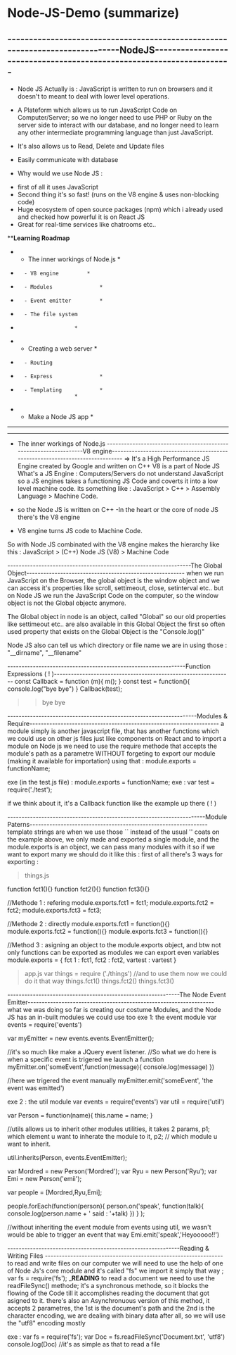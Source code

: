 # Node-JS-Demo (summarize)

-----------------------------------------------------------------------------NodeJS---------------------------------------------------------------------
-----------------------------------------------------------------------------------------------------------------------------------------------------------

* Node JS Actually is :
JavaScript is written to run on browsers and it doesn't to meant to deal with lower level operations.
- A Plateform which allows us to run JavaScript Code on Computer/Server;
so we no longer need to use PHP or Ruby on the server side to interact with our database,
 and no longer need to learn any other intermediate programming language than just JavaScript.

- It's also allows us to Read, Delete and Update files
- Easily communicate with database


* Why would we use Node JS : 

- first of all it uses JavaScript
- Second thing it's so fast! (runs on the V8 engine & uses non-blocking code)
- Huge ecosystem of open source packages (npm) which i already used and checked how powerful it is on React JS
- Great for real-time services like chatrooms etc..

**********************Learning Roadmap********************
*	- The inner workings of Node.js	   	*
*		- V8 engine		   	*
*		- Modules				*
*		- Event emitter			*
*		- The file system
*						*
*	- Creating a web server			*
*		- Routing
*		- Express				*
*		- Templating			*
						*
*	- Make a Node JS app			*
**********************************************************
_______________________________________________________________________________________________

- The inner workings of Node.js	
------------------------------------------------------------------V8 engine------------------------------------------------------------------------------
=> It's a High Performance JS Engine created by Google and written on C++ 
V8 is a part of Node JS
What's a JS Engine : 
Computers/Servers do not understand JavaScript
so a JS engines takes a functioning JS Code and coverts it into a low level machine code.
its something like : JavaScript > C++ > Assembly Language > Machine Code.

- so the Node JS is written on C++
-In the heart or the core of node JS there's the V8 engine
- V8 engine turns JS code to Machine Code.

So with Node JS combinated with the V8 engine makes the hierarchy like this : 
JavaScript > (C++) Node JS (V8) > Machine Code


-----------------------------------------------------------------The Global Object--------------------------------------------------------
when we run JavaScript on the Browser, the global object is the window object and we can access it's properties like scroll, settimeout, close, setinterval etc..
but on Node JS we run the JavaScript Code on the computer, so the window object is not the Global objectc anymore.

The Global object in node is an object, called "Global" so our old properties like settimeout etc.. are also available in this Global Object
the first so often used property that exists on the Global Object is the "Console.log()"

Node JS also can tell us which directory or file name we are in using those :  "__dirname", "__filename"



---------------------------------------------------------------Function Expressions ( ! )---------------------------------------------------------------
const Callback = function (m){
m();
}
const test = function(){
console.log("bye bye")
}
Callback(test);

>>bye bye


-------------------------------------------------------------------Modules & Require-------------------------------------------------------------------
a module simply is another javascript file, that has another functions which we could use on other js files 
just like components on React
and to import a module on Node js we need to use the require methode that accepts the module's path as a parametre
WITHOUT forgeting to export our module (making it available for importation) 
using that : module.exports = functionName;

exe (in the test.js file) : module.exports = functionName;
exe : var test =  require('./test');

if we think about it, it's a Callback function like the example up there ( ! )



----------------------------------------------------------------------Module Paterns---------------------------------------------------------------
template strings are when we use  those `` instead of the usual '' coats
on the example above, we only made and exported a single module, and the module.exports is an object, we can pass many modules with it
 so if we want to export many we should do it like this :
first of all there's 3 ways for exporting : 
>things.js

function fct1(){}
function fct2(){}
function fct3(){}

//Methode 1 : refering
module.exports.fct1 = fct1;
module.exports.fct2 = fct2;
module.exports.fct3 = fct3;  


//Methode 2 : directly
module.exports.fct1 = function(){}
module.exports.fct2 = function(){}
module.exports.fct3 = function(){}

//Method 3 : asigning an object to the module.exports object, and btw not only functions can be exported as modules we can export even variables
module.exports = {
fct 1 : fct1,
fct2 : fct2,
vartest : vartest
}
> app.js
var things = require ('./things')
//and to use them now we could do it that way
things.fct1()
things.fct2()
things.fct3()



-------------------------------------------------------------The Node Event Emitter------------------------------------------------------------------
what we was doing so far is creating our costume Modules, and the Node JS has an in-built  modules we could use too
exe 1:  the event module
var events = require('events')

var myEmitter = new events.events.EventEmitter();

//it's so much like make a JQuery event listener.
//So what we do here is when a specific event is trigered we launch a function
myEmitter.on('someEvent',function(message){
console.log(message)
})

//here we trigered the event manually
myEmitter.emit('someEvent', 'the event was emitted')


exe 2 : the util module
var events = require('events')
var util = require('util')

var Person = function(name){
this.name = name;
}

//utils allows us to inherit other modules utilities, it takes 2 params, p1; which element u want to inherate the module to it, p2;
// which module u want to inherit.

util.inherits(Person, events.EventEmitter);

var Mordred = new Person('Mordred');
var Ryu = new Person('Ryu');
var Emi = new Person('emii');

var people = [Mordred,Ryu,Emi];

people.forEach(function(person){
person.on('speak', function(talk){
console.log(person.name + ' said : '+talk)
})
}
);

//without inheriting the event module from events using util, we wasn't would be able to trigger an event that way
Emi.emit('speak','Heyooooo!!')


-------------------------------------------------------------Reading & Writing Files ---------------------------------------------------------------
to read and write files on our computer we will need to use the help of one of Node Js's  core module and it's called "fs"
we import it simply that way ; 
var fs = require('fs');
_______________READING______________
to read a document we need to use the readFileSync() methode; it's a synchronous methode, so it blocks the flowing of the Code till
it accomplishes reading the document that got asigned to it. there's also an Asynchronuous version of this method,
it accepts 2 parametres, the 1st is the document's path and the 2nd is the character encoding, we are dealing with binary data after all, so we will use the "utf8" encoding mostly

exe : 
var fs = require('fs');
var Doc = fs.readFileSync('Document.txt', 'utf8')
console.log(Doc)
//it's as simple as that to read a file
